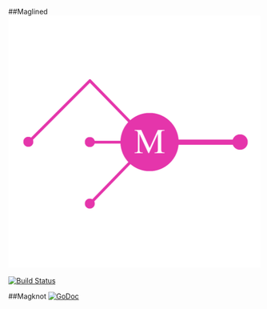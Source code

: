 ##Maglined ![magline](./icon/magline_m_none.png)

[![Build Status](https://travis-ci.org/cz-it/magline.svg?branch=master)](https://travis-ci.org/cz-it/magline)  

##Magknot [![GoDoc](https://godoc.org/github.com/cz-it/magline/maglined?status.png)](https://godoc.org/github.com/cz-it/magline/magknot)

